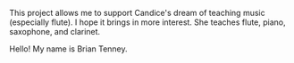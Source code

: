 This project allows me to support Candice's dream of teaching music (especially flute).  I hope it brings in more interest.  She teaches flute, piano, saxophone, and clarinet.

Hello! My name is Brian Tenney.